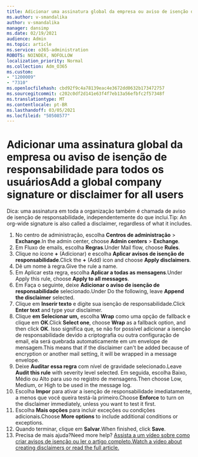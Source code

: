```yaml
---
title: Adicionar uma assinatura global da empresa ou aviso de isenção de responsabilidade para todos os usuários
ms.author: v-smandalika
author: v-smandalika
manager: dansimp
ms.date: 02/19/2021
audience: Admin
ms.topic: article
ms.service: o365-administration
ROBOTS: NOINDEX, NOFOLLOW
localization_priority: Normal
ms.collection: Adm_O365
ms.custom:
- "1200009"
- "7310"
ms.openlocfilehash: cbd92f9c4a78139eac4e3672dd0632b173472757
ms.sourcegitcommit: c202c0df2d141e63f4f7eb13a56efbfc2f57348f
ms.translationtype: MT
ms.contentlocale: pt-BR
ms.lasthandoff: 03/05/2021
ms.locfileid: "50508577"
---
```

# <a name="add-a-global-company-signature-or-disclaimer-for-all-users"></a><span data-ttu-id="0ef45-102">Adicionar uma assinatura global da empresa ou aviso de isenção de responsabilidade para todos os usuários</span><span class="sxs-lookup"><span data-stu-id="0ef45-102">Add a global company signature or disclaimer for all users</span></span>

<span data-ttu-id="0ef45-103">Dica: uma assinatura em toda a organização também é chamada de aviso de isenção de responsabilidade, independentemente do que inclui.</span><span class="sxs-lookup"><span data-stu-id="0ef45-103">Tip: An org-wide signature is also called a disclaimer, regardless of what it includes.</span></span>

1. <span data-ttu-id="0ef45-104">No centro de administração, escolha **Centros de administração**  >  **Exchange**.</span><span class="sxs-lookup"><span data-stu-id="0ef45-104">In the admin center, choose **Admin centers** > **Exchange**.</span></span>
2. <span data-ttu-id="0ef45-105">Em Fluxo de emails, escolha **Regras**.</span><span class="sxs-lookup"><span data-stu-id="0ef45-105">Under Mail flow, choose **Rules**.</span></span>
3. <span data-ttu-id="0ef45-106">Clique no ícone **+** (Adicionar) e escolha **Aplicar avisos de isenção de responsabilidade**.</span><span class="sxs-lookup"><span data-stu-id="0ef45-106">Click the **+** (Add) icon and choose **Apply disclaimers**.</span></span>
4. <span data-ttu-id="0ef45-107">Dê um nome à regra.</span><span class="sxs-lookup"><span data-stu-id="0ef45-107">Give the rule a name.</span></span>
5. <span data-ttu-id="0ef45-108">Em Aplicar esta regra, escolha **Aplicar a todas as mensagens**.</span><span class="sxs-lookup"><span data-stu-id="0ef45-108">Under Apply this rule, choose **Apply to all messages**.</span></span>
6. <span data-ttu-id="0ef45-109">Em Faça o seguinte, deixe **Adicionar o aviso de isenção de responsabilidade** selecionado.</span><span class="sxs-lookup"><span data-stu-id="0ef45-109">Under Do the following, leave **Append the disclaimer** selected.</span></span>
7. <span data-ttu-id="0ef45-110">Clique em **Inserir texto** e digite sua isenção de responsabilidade.</span><span class="sxs-lookup"><span data-stu-id="0ef45-110">Click **Enter text** and type your disclaimer.</span></span>
8. <span data-ttu-id="0ef45-111">Clique **em Selecionar um,** escolha **Wrap** como uma opção de fallback e clique em **OK**.</span><span class="sxs-lookup"><span data-stu-id="0ef45-111">Click **Select one**, choose **Wrap** as a fallback option, and then click **OK**.</span></span> <span data-ttu-id="0ef45-112">Isso significa que, se não for possível adicionar a isenção de responsabilidade devido a criptografia ou outra configuração de email, ela será quebrada automaticamente em um envelope de mensagem.</span><span class="sxs-lookup"><span data-stu-id="0ef45-112">This means that if the disclaimer can't be added because of encryption or another mail setting, it will be wrapped in a message envelope.</span></span>
9. <span data-ttu-id="0ef45-113">Deixe **Auditar essa regra** com nível de gravidade selecionado.</span><span class="sxs-lookup"><span data-stu-id="0ef45-113">Leave **Audit this rule** with severity level selected.</span></span> <span data-ttu-id="0ef45-114">Em seguida, escolha Baixo, Médio ou Alto para uso no registro de mensagens.</span><span class="sxs-lookup"><span data-stu-id="0ef45-114">Then choose Low, Medium, or High to be used in the message log.</span></span>
10. <span data-ttu-id="0ef45-115">Escolha **Impor** para ativar a isenção de responsabilidade imediatamente, a menos que você queira testá-la primeiro.</span><span class="sxs-lookup"><span data-stu-id="0ef45-115">Choose **Enforce** to turn on the disclaimer immediately, unless you want to test it first.</span></span>
11. <span data-ttu-id="0ef45-116">Escolha **Mais opções** para incluir exceções ou condições adicionais.</span><span class="sxs-lookup"><span data-stu-id="0ef45-116">Choose **More options** to include additional conditions or exceptions.</span></span>
12. <span data-ttu-id="0ef45-117">Quando terminar, clique em **Salvar**.</span><span class="sxs-lookup"><span data-stu-id="0ef45-117">When finished, click **Save**.</span></span>
13. <span data-ttu-id="0ef45-118">Precisa de mais ajuda?</span><span class="sxs-lookup"><span data-stu-id="0ef45-118">Need more help?</span></span> [<span data-ttu-id="0ef45-119">Assista a um vídeo sobre como criar avisos de isenção ou ler o artigo completo.</span><span class="sxs-lookup"><span data-stu-id="0ef45-119">Watch a video about creating disclaimers or read the full article.</span></span>](https://support.office.com/article/2d75860f-c527-4352-a7f6-73eba54c0c72?wt.mc_id=Chat_GlobalSignature)